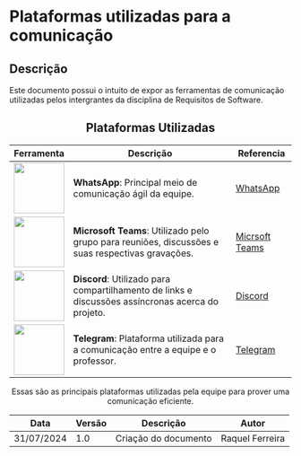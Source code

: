 # Plataformas utilizadas para a comunicação

## Descrição
Este documento possui o intuito de expor as ferramentas de comunicação utilizadas pelos intergrantes da disciplina de Requisitos de Software.
<center>

## Plataformas Utilizadas

| Ferramenta | Descrição | Referencia|
|------------|-----------|------------|
| <img src="https://cdn2.iconfinder.com/data/icons/social-icons-33/128/WhatsApp-256.png" style="width:90px; height:90px"/> | **WhatsApp**: Principal meio de comunicação ágil da equipe. |[WhatsApp](https://www.whatsapp.com/)|
| <img src="https://cdn0.iconfinder.com/data/icons/logos-microsoft-office-365/128/Microsoft_Office-10-256.png" style="width:90px; height:90px"/> | **Microsoft Teams**: Utilizado pelo grupo para reuniões, discussões e suas respectivas gravações. |[Micrsoft Teams](https://teams.microsoft.com/)|
| <img src="https://cdn3.iconfinder.com/data/icons/social-network-flat-3/100/Discord-256.png" style="width:90px; height:90px"/> | **Discord**: Utilizado para compartilhamento de links e discussões assíncronas acerca do projeto. |[Discord](https://discord.com/)|
| <img src="https://cdn4.iconfinder.com/data/icons/social-media-flat-color/512/telegram_flat_color-256.png" style="width:90px; height:90px"/> | **Telegram**: Plataforma utilizada para a comunicação entre a equipe e o professor. |[Telegram](https://web.telegram.org/)|

Essas são as principais plataformas utilizadas pela equipe para prover uma comunicação eficiente.
</center>


| Data | Versão | Descrição | Autor |
| ---- | ------ | --------- | ----- |
| 31/07/2024 | 1.0 | Criação do documento | Raquel Ferreira |
